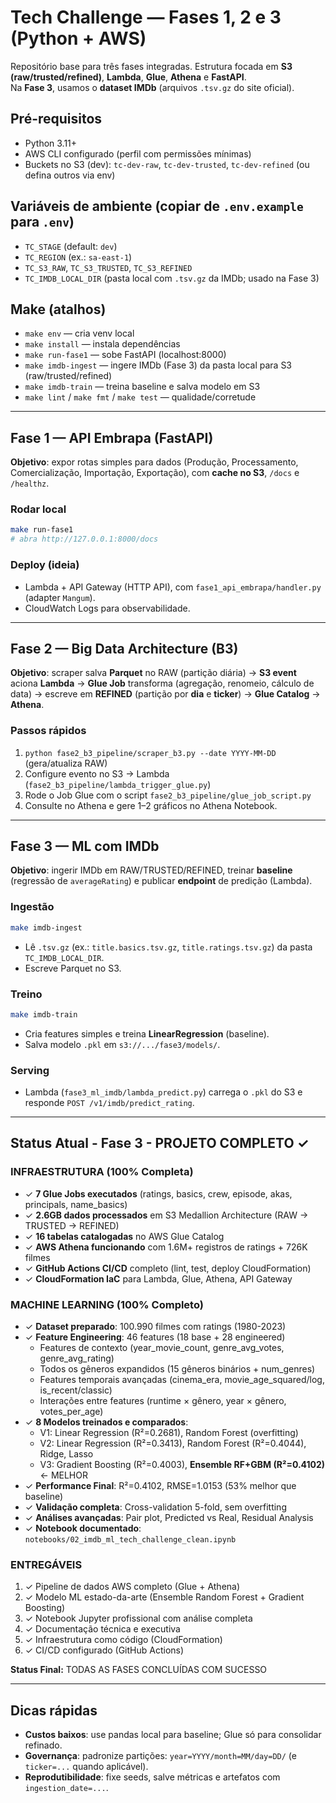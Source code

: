 # Tech Challenge — Fases 1, 2 e 3 (Python + AWS)

Repositório base para três fases integradas. Estrutura focada em **S3 (raw/trusted/refined)**, **Lambda**, **Glue**, **Athena** e **FastAPI**.  
Na **Fase 3**, usamos o **dataset IMDb** (arquivos `.tsv.gz` do site oficial).

## Pré-requisitos
- Python 3.11+
- AWS CLI configurado (perfil com permissões mínimas)
- Buckets no S3 (dev): `tc-dev-raw`, `tc-dev-trusted`, `tc-dev-refined` (ou defina outros via env)

## Variáveis de ambiente (copiar de `.env.example` para `.env`)
- `TC_STAGE` (default: `dev`)
- `TC_REGION` (ex.: `sa-east-1`)
- `TC_S3_RAW`, `TC_S3_TRUSTED`, `TC_S3_REFINED`
- `TC_IMDB_LOCAL_DIR` (pasta local com `.tsv.gz` da IMDb; usado na Fase 3)

## Make (atalhos)
- `make env` — cria venv local
- `make install` — instala dependências
- `make run-fase1` — sobe FastAPI (localhost:8000)
- `make imdb-ingest` — ingere IMDb (Fase 3) da pasta local para S3 (raw/trusted/refined)
- `make imdb-train` — treina baseline e salva modelo em S3
- `make lint` / `make fmt` / `make test` — qualidade/corretude

---

## Fase 1 — API Embrapa (FastAPI)
**Objetivo**: expor rotas simples para dados (Produção, Processamento, Comercialização, Importação, Exportação), com **cache no S3**, `/docs` e `/healthz`.

### Rodar local
```bash
make run-fase1
# abra http://127.0.0.1:8000/docs
```

### Deploy (ideia)
- Lambda + API Gateway (HTTP API), com `fase1_api_embrapa/handler.py` (adapter `Mangum`).
- CloudWatch Logs para observabilidade.

---

## Fase 2 — Big Data Architecture (B3)
**Objetivo**: scraper salva **Parquet** no RAW (partição diária) → **S3 event** aciona **Lambda** → **Glue Job** transforma (agregação, renomeio, cálculo de data) → escreve em **REFINED** (partição por **dia** e **ticker**) → **Glue Catalog** → **Athena**.

### Passos rápidos
1) `python fase2_b3_pipeline/scraper_b3.py --date YYYY-MM-DD` (gera/atualiza RAW)  
2) Configure evento no S3 → Lambda (`fase2_b3_pipeline/lambda_trigger_glue.py`)  
3) Rode o Job Glue com o script `fase2_b3_pipeline/glue_job_script.py`  
4) Consulte no Athena e gere 1–2 gráficos no Athena Notebook.

---

## Fase 3 — ML com IMDb
**Objetivo**: ingerir IMDb em RAW/TRUSTED/REFINED, treinar **baseline** (regressão de `averageRating`) e publicar **endpoint** de predição (Lambda).

### Ingestão
```bash
make imdb-ingest
```
- Lê `.tsv.gz` (ex.: `title.basics.tsv.gz`, `title.ratings.tsv.gz`) da pasta `TC_IMDB_LOCAL_DIR`.
- Escreve Parquet no S3.

### Treino
```bash
make imdb-train
```
- Cria features simples e treina **LinearRegression** (baseline).  
- Salva modelo `.pkl` em `s3://.../fase3/models/`.

### Serving
- Lambda (`fase3_ml_imdb/lambda_predict.py`) carrega o `.pkl` do S3 e responde `POST /v1/imdb/predict_rating`.

---

## Status Atual - Fase 3 - PROJETO COMPLETO ✓

### INFRAESTRUTURA (100% Completa)
- ✓ **7 Glue Jobs executados** (ratings, basics, crew, episode, akas, principals, name_basics)
- ✓ **2.6GB dados processados** em S3 Medallion Architecture (RAW → TRUSTED → REFINED)
- ✓ **16 tabelas catalogadas** no AWS Glue Catalog
- ✓ **AWS Athena funcionando** com 1.6M+ registros de ratings + 726K filmes
- ✓ **GitHub Actions CI/CD** completo (lint, test, deploy CloudFormation)
- ✓ **CloudFormation IaC** para Lambda, Glue, Athena, API Gateway

### MACHINE LEARNING (100% Completo)
- ✓ **Dataset preparado**: 100.990 filmes com ratings (1980-2023)
- ✓ **Feature Engineering**: 46 features (18 base + 28 engineered)
  - Features de contexto (year_movie_count, genre_avg_votes, genre_avg_rating)
  - Todos os gêneros expandidos (15 gêneros binários + num_genres)
  - Features temporais avançadas (cinema_era, movie_age_squared/log, is_recent/classic)
  - Interações entre features (runtime × gênero, year × gênero, votes_per_age)
- ✓ **8 Modelos treinados e comparados**:
  - V1: Linear Regression (R²=0.2681), Random Forest (overfitting)
  - V2: Linear Regression (R²=0.3413), Random Forest (R²=0.4044), Ridge, Lasso
  - V3: Gradient Boosting (R²=0.4003), **Ensemble RF+GBM (R²=0.4102)** ← MELHOR
- ✓ **Performance Final**: R²=0.4102, RMSE=1.0153 (53% melhor que baseline)
- ✓ **Validação completa**: Cross-validation 5-fold, sem overfitting
- ✓ **Análises avançadas**: Pair plot, Predicted vs Real, Residual Analysis
- ✓ **Notebook documentado**: `notebooks/02_imdb_ml_tech_challenge_clean.ipynb`

### ENTREGÁVEIS
1. ✓ Pipeline de dados AWS completo (Glue + Athena)
2. ✓ Modelo ML estado-da-arte (Ensemble Random Forest + Gradient Boosting)
3. ✓ Notebook Jupyter profissional com análise completa
4. ✓ Documentação técnica e executiva
5. ✓ Infraestrutura como código (CloudFormation)
6. ✓ CI/CD configurado (GitHub Actions)

**Status Final:** TODAS AS FASES CONCLUÍDAS COM SUCESSO

---

## Dicas rápidas
- **Custos baixos**: use pandas local para baseline; Glue só para consolidar refinado.
- **Governança**: padronize partições: `year=YYYY/month=MM/day=DD/` (e `ticker=...` quando aplicável).
- **Reprodutibilidade**: fixe seeds, salve métricas e artefatos com `ingestion_date=...`.

